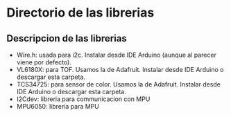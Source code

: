 # Directorio de las librerias

## Descripcion de las librerias
- Wire.h: usada para i2c. Instalar desde IDE Arduino (aunque al parecer viene por defecto).
- VL6180X: para TOF. Usamos la de Adafruit. Instalar desde IDE Arduino o descargar esta carpeta. 
- TCS34725: para sensor de color. Usamos la de Adafruit. Instalar desde IDE Arduino o descargar esta carpeta. 
- I2Cdev: libreria para communicacion con MPU
- MPU6050: libreria para MPU
